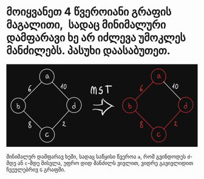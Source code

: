 # მოიყვანეთ 4 წვეროიანი გრაფის მაგალითი,  სადაც მინიმალური დამფარავი ხე არ იძლევა უმოკლეს მანძილებს. პასუხი დაასაბუთეთ.

![mst-without-shortest-4](https://raw.githubusercontent.com/Nikoloz-code/algoritmebis_ageba/refs/heads/main/finals/MST-without-shortest-2.png)

მინიმალურ დამფარავ ხეში, სადაც საწყისი წვეროა `a`, რომ გვინდოდეს `d`-მდე ან `c`-მდე მისვლა, უფრო დიდ მანძილს ვივლით, ვიდრე გავივლიდით ჩვეულებრივ `G` გრაფში.
